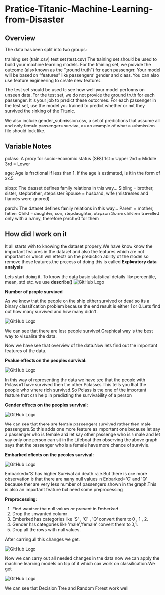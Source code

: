 # Pratice-Titanic-Machine-Learning-from-Disaster

<h2>Overview</h2>
The data has been split into two groups:

training set (train.csv)
test set (test.csv)
The training set should be used to build your machine learning models. For the training set, we provide the outcome (also known as the “ground truth”) for each passenger. Your model will be based on “features” like passengers’ gender and class. You can also use feature engineering to create new features.

The test set should be used to see how well your model performs on unseen data. For the test set, we do not provide the ground truth for each passenger. It is your job to predict these outcomes. For each passenger in the test set, use the model you trained to predict whether or not they survived the sinking of the Titanic.

We also include gender_submission.csv, a set of predictions that assume all and only female passengers survive, as an example of what a submission file should look like.


<h2>Variable Notes</h2>
pclass: A proxy for socio-economic status (SES)
1st = Upper
2nd = Middle
3rd = Lower

age: Age is fractional if less than 1. If the age is estimated, is it in the form of xx.5

sibsp: The dataset defines family relations in this way...
Sibling = brother, sister, stepbrother, stepsister
Spouse = husband, wife (mistresses and fiancés were ignored)

parch: The dataset defines family relations in this way...
Parent = mother, father
Child = daughter, son, stepdaughter, stepson
Some children travelled only with a nanny, therefore parch=0 for them.






<h2>How did I work on it</h2>

It all starts with to knowing the dataset properly.We have know know the important features in the dataset and also the features which are not important or which will effects on the prediction ability of the model so remove these features.the process of doing this is called <b>Exploratory data analysis</b>

Lets start doing it.
To know the data basic statistical details like percentile, mean, std etc. we use <b>describe()</b>
![GitHub Logo](https://github.com/saneet09/Pratice-Titanic-Machine-Learning-from-Disaster/blob/master/11.png)

<b>Number of people survived</b> 

As we know that the people on the ship either survived or dead so its a binary classification problem because the end result is either 1 or 0.Lets find out how many survived and how many didn't.

![GitHub Logo](https://github.com/saneet09/Pratice-Titanic-Machine-Learning-from-Disaster/blob/master/12.png)

We can see that there are less people survived.Graphical way is the best way to visualize the data. 

Now we have see that overview of the data.Now lets find out the important features of the data.


<b>Pvalue effects on the peoples survival:</b>


![GitHub Logo](https://github.com/saneet09/Pratice-Titanic-Machine-Learning-from-Disaster/blob/master/13.png)

In this way of representing the data we have see that the people with Pclass=1 have survived then the other Pclasses.This tells you that the people who where rich survived.So Pclass is the one of the important feature that can help in predicting the survivability of a person.


<b>Gender effects on the peoples survival:</b>

![GitHub Logo](https://github.com/saneet09/Pratice-Titanic-Machine-Learning-from-Disaster/blob/master/14.png)

We can see that there are female passengers survived rather then male passengers.So this adds one more feature as important one because let say a passenger who is female and let say other passenge who is a male and let say only one person can sit in the Lifeboat then observing the above graph says that the passenger who is a female have more chance of survivle.

<b>Embarked effects on the peoples survival:</b>

![GitHub Logo](https://github.com/saneet09/Pratice-Titanic-Machine-Learning-from-Disaster/blob/master/15.png)

Embarked='S' has higher Survival ad death rate.But there is one more observation is that there are many null values in Enbarked='C' and 'Q' because ther are very less number of passengers shown in the graph.This is also an important feature but need some preprocessing


<b>Preprocessing:</b>

1. Find weather the null values or present in Emberked.
2. Drop the unwanted column.
3. Emberked has categories like 'S' , 'C' , 'Q' convert them to 0 , 1 , 2.
4. Gender has categories like 'male','female' convert them to 0,1.
5. Drop all the rows with null values.

After carring all this changes we get.

![GitHub Logo](https://github.com/saneet09/Pratice-Titanic-Machine-Learning-from-Disaster/blob/master/16.png)

Now we can carry out all needed changes in the data now we can apply the machine learning models on top of it which can work on classification.We get

![GitHub Logo](https://github.com/saneet09/Pratice-Titanic-Machine-Learning-from-Disaster/blob/master/17.png)

We can see that Decision Tree and Random Forest work well























